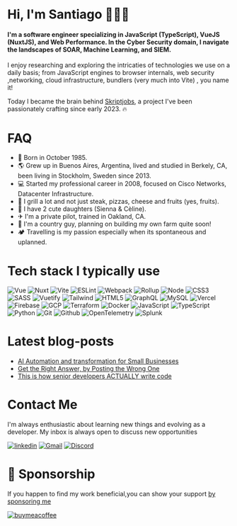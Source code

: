 # Hi, I'm Santiago 👋👨‍💻

#### I'm a software engineer specializing in JavaScript (TypeScript), VueJS (NuxtJS), and Web Performance. In the Cyber Security domain, I navigate the landscapes of SOAR, Machine Learning, and SIEM. 

I enjoy researching and exploring the intricaties of technologies we use on a daily basis; from JavaScript engines to browser internals, web security ,networking, cloud infrastructure, bundlers (very much into Vite) , you name it!

Today I became the brain behind [Skriptjobs](https://skriptjobs.com), a project I've been passionately crafting since early 2023. 🔥


# FAQ
- 🐣 Born in October 1985.
- 🌎 Grew up in Buenos Aires, Argentina, lived and studied in Berkely, CA, been living in Stockholm, Sweden since 2013.
- 💻 Started my professional career in 2008, focused on Cisco Networks, Datacenter Infrastructure.
- 🥩 I grill a lot and not just steak, pizzas, cheese and fruits (yes, fruits).
- 👶 I have 2 cute daughters (Sienna & Cèline).
- ✈ I'm a private pilot, trained in Oakland, CA.
- 🐓 I'm a country guy, planning on building my own farm quite soon!
- 🏕️ Travelling is my passion especially when its spontaneous and uplanned. 

# Tech stack I typically use

![Vue](https://img.shields.io/static/v1?style=flat&message=Vue.js&color=2d333b&logo=Vue.js&logoColor=4FC08D&label=)
![Nuxt](https://img.shields.io/static/v1?style=flat&message=Nuxt.js&color=2d333b&logo=Nuxt.js&logoColor=4FC08D&label=)
![Vite](https://img.shields.io/static/v1?style=flat&message=Vite&color=2d333b&logo=Vite&logoColor=ffff&label=)
![ESLint](https://img.shields.io/static/v1?style=flat&message=ESLint&color=2d333b&logo=eslint&logoColor=4B32C3&label=)
![Webpack](https://img.shields.io/static/v1?style=flat&message=Webpack&color=2d333b&logo=Webpack&logoColor=8DD6F9&label=)
![Rollup](https://img.shields.io/static/v1?style=flat&message=Rollup.js&color=2d333b&logo=rollup.js&logoColor=fe3333&label=)
![Node](https://img.shields.io/static/v1?style=flat&message=Node.js&color=2d333b&logo=Node.js&logoColor=6ea35c&label=)
![CSS3](https://img.shields.io/static/v1?style=flat&message=CSS3&color=2d333b&logo=CSS3&logoColor=1572B6&label=)
![SASS](https://img.shields.io/static/v1?style=flat&message=Sass&color=2d333b&logo=sass&logoColor=CC6699&label=)
![Vuetify](https://img.shields.io/static/v1?style=flat&message=Vuetify&color=2d333b&logo=Vuetify&logoColor=8DD6F9&label=)
![Tailwind](https://img.shields.io/static/v1?style=flat&message=Tailwind+CSS&color=2d333b&logo=Tailwind+CSS&logoColor=06B6D4&label=)
![HTML5](https://img.shields.io/static/v1?style=flat&message=HTML5&color=2d333b&logo=JavaScript&logoColor=E34F26&label=)
![GraphQL](https://img.shields.io/static/v1?style=flat&message=GraphQL&color=2d333b&logo=graphql&logoColor=dd34a6&label=)
![MySQL](https://img.shields.io/static/v1?style=flat&message=MySQL&color=2d333b&logo=MySQL&logoColor=FFFFFF&label=)
![Vercel](https://img.shields.io/static/v1?style=flat&message=Vercel&color=2d333b&logo=Vercel&logoColor=FFFFFF&label=)
![Firebase](https://img.shields.io/static/v1?style=flat&message=Firebase&color=2d333b&logo=Firebase&logoColor=FFCA28&label=)
![GCP](https://img.shields.io/badge/Google%20Cloud-%232d333b.svg?style=flat&logo=google-cloud&logoColor=FFFFFF)
![Terraform](https://img.shields.io/static/v1?style=flat&message=Terraform&color=2d333b&logo=Terraform&logoColor=ffff&label=)
![Docker](https://img.shields.io/static/v1?style=flat&message=Docker&color=2d333b&logo=Docker&logoColor=ffff&label=)
![JavaScript](https://img.shields.io/static/v1?style=flat&message=JavaScript&color=2d333b&logo=JavaScript&logoColor=F7DF1E&label=)
![TypeScript](https://img.shields.io/static/v1?style=flat&message=TypeScript&color=2d333b&logo=TypeScript&logoColor=3178C6&label=)
![Python](https://img.shields.io/static/v1?style=flat&message=Python&color=2d333b&logo=Python&logoColor=3178C6&label=)
![Git](https://img.shields.io/static/v1?style=flat&message=Git&color=2d333b&logo=Git&logoColor=F1502F&label=)
![Github](https://img.shields.io/static/v1?style=flat&message=GitHub&color=2d333b&logo=Github&logoColor=ffff&label=)
![OpenTelemetry](https://img.shields.io/static/v1?style=flat&message=OpenTelemetry&color=2d333b&logo=OpenTelemetry&logoColor=ffff&label=)
![Splunk](https://img.shields.io/static/v1?style=flat&message=Splunk&color=2d333b&logo=Splunk&logoColor=ffff&label=)




# Latest blog-posts

- [AI Automation and transformation for Small Businesses](https://www.linkedin.com/pulse/ai-automation-transformation-small-businesses-santiago-aloi-fwhif/?trackingId=D7bOyikwS1WUyUVSfU7gzw%3D%3D)
- [Get the Right Answer, by Posting the Wrong One](https://www.linkedin.com/pulse/get-right-answer-posting-wrong-one-santiago-aloi-xb9hf/?trackingId=6aSkTErJQ1WegeozOEU%2BGw%3D%3D)
- [This is how senior developers ACTUALLY write code](https://www.linkedin.com/pulse/how-senior-developers-actually-write-code-santiago-aloi-qw2yf/?trackingId=6qySIiv8R56dBuq%2Bpr%2FNKw%3D%3D)

# Contact Me

I'm always enthusiastic about learning new things and evolving as a developer.
My inbox is always open to discuss new opportunities

[![linkedin](https://img.shields.io/badge/linkedin-2d333b?style=flat&logo=linkedin&logoColor=#2d333b)](https://www.linkedin.com/in/santiagoaloi/)
[![Gmail](https://img.shields.io/badge/gmail-2d333b?style=flat&logo=gmail&logoColor=white)](mailto:santiagoaloi@gmail.com)
[![Discord](https://img.shields.io/badge/discord-2d333b?style=flat&logo=discord&logoColor=white)](https://discord.com/users/792800772248174653)

# 🥇 Sponsorship

If you happen to find my work beneficial,you can show your support
[ by sponsoring me](https://github.com/sponsors/santiagoaloi)

[![buymeacoffee](https://img.shields.io/badge/buymeacoffee-2d333b?style=flat&logo=buymeacoffee&logoColor=white)](https://www.buymeacoffee.com/santiagoald) 



